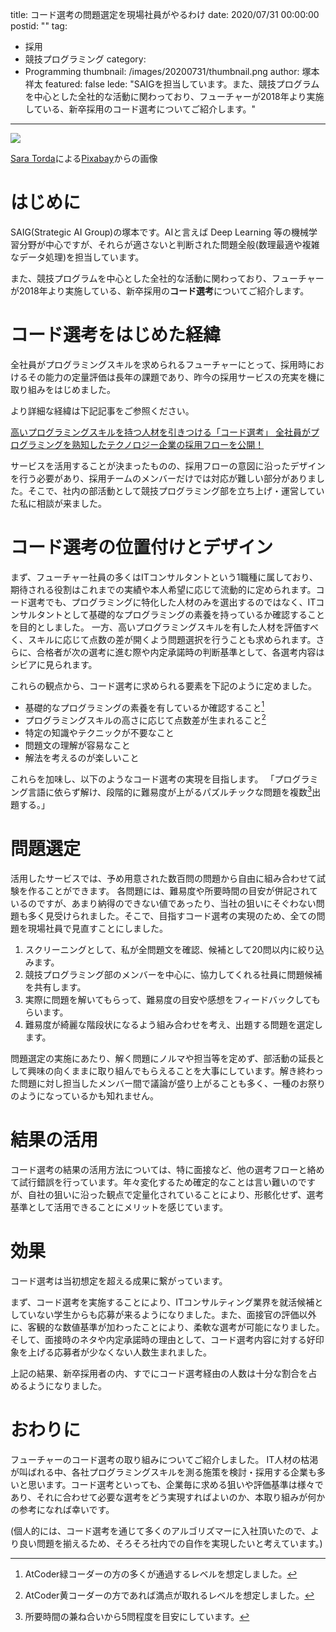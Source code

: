title: コード選考の問題選定を現場社員がやるわけ
date: 2020/07/31 00:00:00
postid: ""
tag:
  - 採用
  - 競技プログラミング
category:
  - Programming
thumbnail: /images/20200731/thumbnail.png
author: 塚本祥太
featured: false
lede: "SAIGを担当しています。また、競技プログラムを中心とした全社的な活動に関わっており、フューチャーが2018年より実施している、新卒採用のコード選考についてご紹介します。"
---
<img src="/images/20200731/laptop-2298286_1280.png">

<a href="https://pixabay.com/ja/users/Sara_Torda-888816/?utm_source=link-attribution&amp;utm_medium=referral&amp;utm_campaign=image&amp;utm_content=2298286">Sara Torda</a>による<a href="https://pixabay.com/ja/?utm_source=link-attribution&amp;utm_medium=referral&amp;utm_campaign=image&amp;utm_content=2298286">Pixabay</a>からの画像

# はじめに

SAIG(Strategic AI Group)の塚本です。AIと言えば Deep Learning 等の機械学習分野が中心ですが、それらが適さないと判断された問題全般(数理最適や複雑なデータ処理)を担当しています。

また、競技プログラムを中心とした全社的な活動に関わっており、フューチャーが2018年より実施している、新卒採用の**コード選考**についてご紹介します。

# コード選考をはじめた経緯

全社員がプログラミングスキルを求められるフューチャーにとって、採用時におけるその能力の定量評価は長年の課題であり、昨今の採用サービスの充実を機に取り組みをはじめました。

より詳細な経緯は下記記事をご参照ください。

[高いプログラミングスキルを持つ人材を引きつける「コード選考」 全社員がプログラミングを熟知したテクノロジー企業の採用フローを公開！](https://tracks.run/interview/future-architect/)

サービスを活用することが決まったものの、採用フローの意図に沿ったデザインを行う必要があり、採用チームのメンバーだけでは対応が難しい部分がありました。そこで、社内の部活動として競技プログラミング部を立ち上げ・運営していた私に相談が来ました。

# コード選考の位置付けとデザイン

まず、フューチャー社員の多くはITコンサルタントという1職種に属しており、期待される役割はこれまでの実績や本人希望に応じて流動的に定められます。コード選考でも、プログラミングに特化した人材のみを選出するのではなく、ITコンサルタントとして基礎的なプログラミングの素養を持っているか確認することを目的としました。
一方、高いプログラミングスキルを有した人材を評価すべく、スキルに応じて点数の差が開くよう問題選択を行うことも求められます。さらに、合格者が次の選考に進む際や内定承諾時の判断基準として、各選考内容はシビアに見られます。

これらの観点から、コード選考に求められる要素を下記のように定めました。

- 基礎的なプログラミングの素養を有しているか確認すること[^0]
- プログラミングスキルの高さに応じて点数差が生まれること[^1]
- 特定の知識やテクニックが不要なこと
- 問題文の理解が容易なこと
- 解法を考えるのが楽しいこと

これらを加味し、以下のようなコード選考の実現を目指します。
「プログラミング言語に依らず解け、段階的に難易度が上がるパズルチックな問題を複数[^2]出題する。」

[^0]: AtCoder緑コーダーの方の多くが通過するレベルを想定しました。
[^1]: AtCoder黄コーダーの方であれば満点が取れるレベルを想定しました。
[^2]: 所要時間の兼ね合いから5問程度を目安にしています。

# 問題選定

活用したサービスでは、予め用意された数百問の問題から自由に組み合わせて試験を作ることができます。
各問題には、難易度や所要時間の目安が併記されているのですが、あまり納得のできない値であったり、当社の狙いにそぐわない問題も多く見受けられました。そこで、目指すコード選考の実現のため、全ての問題を現場社員で見直すことにしました。

1. スクリーニングとして、私が全問題文を確認、候補として20問以内に絞り込みます。
2. 競技プログラミング部のメンバーを中心に、協力してくれる社員に問題候補を共有します。
3. 実際に問題を解いてもらって、難易度の目安や感想をフィードバックしてもらいます。
4. 難易度が綺麗な階段状になるよう組み合わせを考え、出題する問題を選定します。

問題選定の実施にあたり、解く問題にノルマや担当等を定めず、部活動の延長として興味の向くままに取り組んでもらえることを大事にしています。解き終わった問題に対し担当したメンバー間で議論が盛り上がることも多く、一種のお祭りのようになっているかも知れません。

# 結果の活用

コード選考の結果の活用方法については、特に面接など、他の選考フローと絡めて試行錯誤を行っています。年々変化するため確定的なことは言い難いのですが、自社の狙いに沿った観点で定量化されていることにより、形骸化せず、選考基準として活用できることにメリットを感じています。

# 効果

コード選考は当初想定を超える成果に繋がっています。

まず、コード選考を実施することにより、ITコンサルティング業界を就活候補としていない学生からも応募が来るようになりました。また、面接官の評価以外に、客観的な数値基準が加わったことにより、柔軟な選考が可能になりました。そして、面接時のネタや内定承諾時の理由として、コード選考内容に対する好印象を上げる応募者が少なくない人数生まれました。

上記の結果、新卒採用者の内、すでにコード選考経由の人数は十分な割合を占めるようになりました。

# おわりに

フューチャーのコード選考の取り組みについてご紹介しました。
IT人材の枯渇が叫ばれる中、各社プログラミングスキルを測る施策を検討・採用する企業も多いと思います。コード選考といっても、企業毎に求める狙いや評価基準は様々であり、それに合わせて必要な選考をどう実現すればよいのか、本取り組みが何かの参考になれば幸いです。

(個人的には、コード選考を通じて多くのアルゴリズマーに入社頂いたので、より良い問題を揃えるため、そろそろ社内での自作を実現したいと考えています。)

